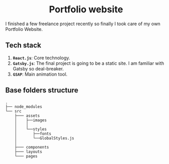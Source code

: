
<h1 align="center">
  Portfolio website
</h1>

I finished a few freelance project recently so finally I took care of my own Portfolio Website.

## Tech stack

1. **`React.js`**: Core technology.
2. **`Gatsby.js`**: The final project is going to be a static site. I am familiar with Gatsby so deal-breaker.
3. **`GSAP`**: Main animation tool.


## Base folders structure

    .
    ├── node_modules
    └── src
        ├─── assets
        │    ├──images
        │    │   
        │    └──styles
        │       ├──fonts
        │       └──GlobalStyles.js
        │
        ├─── components
        ├─── layouts
        └─── pages

